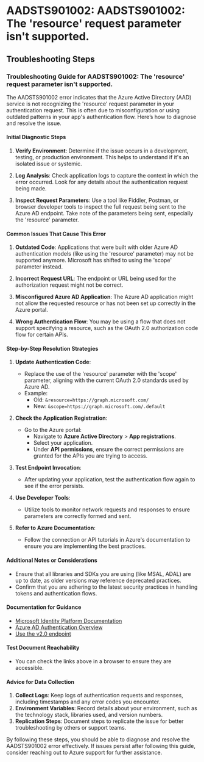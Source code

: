 # AADSTS901002: AADSTS901002: The 'resource' request parameter isn't supported.


## Troubleshooting Steps
### Troubleshooting Guide for AADSTS901002: The 'resource' request parameter isn't supported.

The AADSTS901002 error indicates that the Azure Active Directory (AAD) service is not recognizing the 'resource' request parameter in your authentication request. This is often due to misconfiguration or using outdated patterns in your app's authentication flow. Here’s how to diagnose and resolve the issue.

#### Initial Diagnostic Steps

1. **Verify Environment**: Determine if the issue occurs in a development, testing, or production environment. This helps to understand if it's an isolated issue or systemic.

2. **Log Analysis**: Check application logs to capture the context in which the error occurred. Look for any details about the authentication request being made.

3. **Inspect Request Parameters**: Use a tool like Fiddler, Postman, or browser developer tools to inspect the full request being sent to the Azure AD endpoint. Take note of the parameters being sent, especially the 'resource' parameter.

#### Common Issues That Cause This Error

1. **Outdated Code**: Applications that were built with older Azure AD authentication models (like using the 'resource' parameter) may not be supported anymore. Microsoft has shifted to using the 'scope' parameter instead.

2. **Incorrect Request URL**: The endpoint or URL being used for the authorization request might not be correct.

3. **Misconfigured Azure AD Application**: The Azure AD application might not allow the requested resource or has not been set up correctly in the Azure portal.

4. **Wrong Authentication Flow**: You may be using a flow that does not support specifying a resource, such as the OAuth 2.0 authorization code flow for certain APIs.

#### Step-by-Step Resolution Strategies

1. **Update Authentication Code**:
   - Replace the use of the 'resource' parameter with the 'scope' parameter, aligning with the current OAuth 2.0 standards used by Azure AD.
   - Example:
     - Old: `&resource=https://graph.microsoft.com/`
     - New: `&scope=https://graph.microsoft.com/.default`
  
2. **Check the Application Registration**:
   - Go to the Azure portal:
     - Navigate to **Azure Active Directory** > **App registrations**.
     - Select your application.
     - Under **API permissions**, ensure the correct permissions are granted for the APIs you are trying to access.

3. **Test Endpoint Invocation**:
   - After updating your application, test the authentication flow again to see if the error persists.

4. **Use Developer Tools**:
   - Utilize tools to monitor network requests and responses to ensure parameters are correctly formed and sent.

5. **Refer to Azure Documentation**:
   - Follow the connection or API tutorials in Azure's documentation to ensure you are implementing the best practices.

#### Additional Notes or Considerations

- Ensure that all libraries and SDKs you are using (like MSAL, ADAL) are up to date, as older versions may reference deprecated practices.
- Confirm that you are adhering to the latest security practices in handling tokens and authentication flows.

#### Documentation for Guidance

- [Microsoft Identity Platform Documentation](https://docs.microsoft.com/en-us/azure/active-directory/develop/)
- [Azure AD Authentication Overview](https://docs.microsoft.com/en-us/azure/active-directory/develop/authentication-scenarios)
- [Use the v2.0 endpoint](https://docs.microsoft.com/en-us/azure/active-directory/develop/v2-overview)

#### Test Document Reachability

- You can check the links above in a browser to ensure they are accessible.

#### Advice for Data Collection

1. **Collect Logs**: Keep logs of authentication requests and responses, including timestamps and any error codes you encounter.
2. **Environment Variables**: Record details about your environment, such as the technology stack, libraries used, and version numbers.
3. **Replication Steps**: Document steps to replicate the issue for better troubleshooting by others or support teams.

By following these steps, you should be able to diagnose and resolve the AADSTS901002 error effectively. If issues persist after following this guide, consider reaching out to Azure support for further assistance.